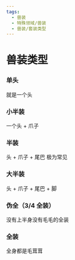 ```yaml
---
tags:
  - 兽装
  - 特殊领域/兽装
  - 兽装/套装类型
---
```

# 兽装类型

### 单头

就是一个头
### 小半装

一个头 + 爪子
### 半装

头 + 爪子 + 尾巴
极为常见
### 大半装

头 + 爪子 + 尾巴 + 脚
### 伪全（3/4 全装）

没有上半身没有毛毛的全装
### 全装

全身都是毛茸茸